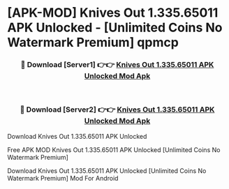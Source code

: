 # [APK-MOD] Knives Out 1.335.65011 APK Unlocked - [Unlimited Coins No Watermark Premium] qpmcp



<div align="center">
<h3>🔴 Download [Server1] 👉👉 <a href="https://momento.my/?title=Knives_Out_1.335.65011_APK_Unlocked">Knives Out 1.335.65011 APK Unlocked Mod Apk</a></h3><br>

<h3>🔴 Download [Server2] 👉👉 <a href="https://momento.my/?title=Knives_Out_1.335.65011_APK_Unlocked">Knives Out 1.335.65011 APK Unlocked Mod Apk</a></h3>
</div>



Download Knives Out 1.335.65011 APK Unlocked 

Free APK MOD Knives Out 1.335.65011 APK Unlocked [Unlimited Coins No Watermark Premium]

Download Knives Out 1.335.65011 APK Unlocked [Unlimited Coins No Watermark Premium] Mod For Android
